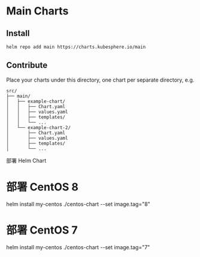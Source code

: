 # Main Charts

## Install

```shell
helm repo add main https://charts.kubesphere.io/main
```

## Contribute

Place your charts under this directory, one chart per separate directory, e.g.

```shell
src/
├── main/
│   ├── example-chart/
│   │   ├── Chart.yaml
│   │   ├── values.yaml
│   │   ├── templates/
│   │   └── ...
│   └── example-chart-2/
│       ├── Chart.yaml
│       ├── values.yaml
│       ├── templates/
│       └── ...
```
部署 Helm Chart
# 部署 CentOS 8
helm install my-centos ./centos-chart --set image.tag="8"

# 部署 CentOS 7
helm install my-centos ./centos-chart --set image.tag="7"
